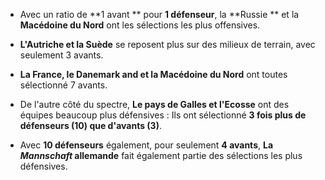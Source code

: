 - Avec un ratio de **1 avant ** pour **1 défenseur**, la **Russie ** et la **Macédoine du Nord** ont les sélections les plus offensives.

- **L'Autriche et la Suède** se reposent plus sur des milieux de terrain, avec seulement 3 avants.  

- **La France, le Danemark and et la Macédoine du Nord** ont toutes sélectionné 7 avants.  
  
- De l'autre côté du spectre, **Le pays de Galles et l'Ecosse** ont des équipes beaucoup plus défensives : Ils ont sélectionné  **3 fois plus de défenseurs (10) que d'avants (3)**.  

- Avec **10 défenseurs** également, pour seulement **4 avants**, **La _Mannschaft_ allemande** fait également partie des sélections les plus défensives.